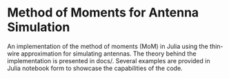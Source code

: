 # Method of Moments for Antenna Simulation
An implementation of the method of moments (MoM) in Julia using the thin-wire approximation for simulating antennas. The theory behind the implementation is presented in docs/. Several examples are provided in Julia notebook form to showcase the capabilities of the code.